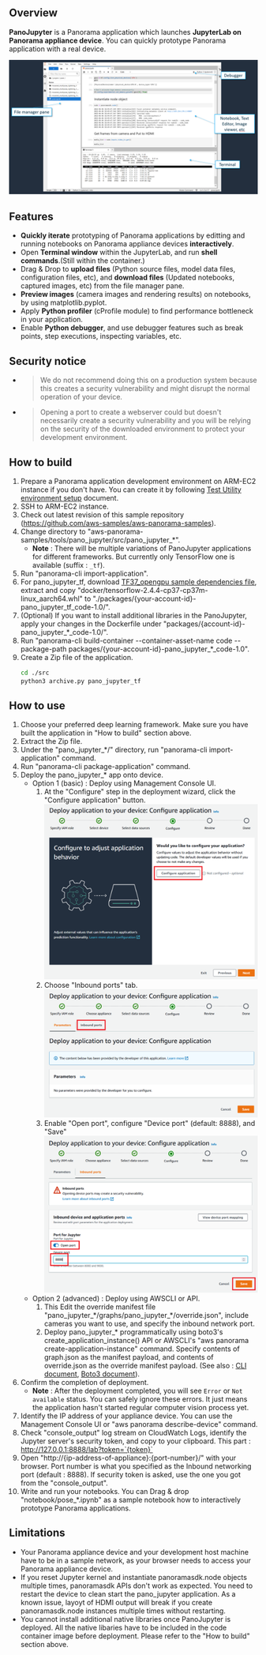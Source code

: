 ## Overview

**PanoJupyter** is a Panorama application which launches **JupyterLab on Panorama appliance device**. You can quickly prototype Panorama application with a real device.

![](images/screenshot.png)

## Features

* **Quickly iterate** prototyping of Panorama applications by editting and running notebooks on Panorama appliance devices **interactively**.
* Open **Terminal window** within the JupyterLab, and run **shell commands**.(Still within the container.)
* Drag & Drop to **upload files** (Python source files, model data files, configuration files, etc), and **download files** (Updated notebooks, captured images, etc) from the file manager pane.
* **Preview images** (camera images and rendering results) on notebooks, by using matplotlib.pyplot.
* Apply **Python profiler** (cProfile module) to find performance bottleneck in your application.
* Enable **Python debugger**, and use debugger features such as break points, step executions, inspecting variables, etc.


## Security notice

* > We do not recommend doing this on a production system because this creates a security vulnerability and might disrupt the normal operation of your device.
* > Opening a port to create a webserver could but doesn't necessarily create a security vulnerability and you will be relying on the security of the downloaded environment to protect your development environment.


## How to build

1. Prepare a Panorama application development environment on ARM-EC2 instance if you don't have. You can create it by following [Test Utility environment setup](https://github.com/aws-samples/aws-panorama-samples/blob/pano_jupyter/docs/EnvironmentSetup.md) document.
1. SSH to ARM-EC2 instance.
1. Check out latest revision of this sample repository (https://github.com/aws-samples/aws-panorama-samples).
1. Change directory to "aws-panorama-samples/tools/pano_jupyter/src/pano_jupyter_\*".
    * **Note** : There will be multiple variations of PanoJupyter applications for different frameworks. But currently only TensorFlow one is available (suffix : `_tf`).
1. Run "panorama-cli import-application".
1. For pano_jupyter_tf, download [TF37_opengpu sample dependencies file](https://panorama-starter-kit.s3.amazonaws.com/public/v2/opengpusamples/TF_Sample/dependencies.zip), extract and copy "docker/tensorflow-2.4.4-cp37-cp37m-linux_aarch64.whl" to "./packages/{your-account-id}-pano_jupyter_tf_code-1.0/".
1. (Optional) If you want to install additional libraries in the PanoJupyter, apply your changes in the Dockerfile under "packages/{account-id}-pano_jupyter_\*_code-1.0/".
1. Run "panorama-cli build-container --container-asset-name code --package-path packages/{your-account-id}-pano_jupyter_\*_code-1.0".
1. Create a Zip file of the application.
    ``` bash
    cd ./src
    python3 archive.py pano_jupyter_tf
    ```


## How to use

1. Choose your preferred deep learning framework. Make sure you have built the application in "How to build" section above.
1. Extract the Zip file.
1. Under the "pano_jupyter_\*/" directory, run "panorama-cli import-application" command.
1. Run "panorama-cli package-application" command.
1. Deploy the pano_jupyter_\* app onto device.
    * Option 1 (basic) : Deploy using Management Console UI.
        1. At the "Configure" step in the deployment wizard, click the "Configure application" button. ![](images/configure_inbound_port_1.png)
        1. Choose "Inbound ports" tab. ![](images/configure_inbound_port_2.png)
        1. Enable "Open port", configure "Device port" (default: 8888), and "Save" ![](images/configure_inbound_port_3.png)
    * Option 2 (advanced) : Deploy using AWSCLI or API. 
        1. This Edit the override manifest file "pano_jupyter_\*/graphs/pano_jupyter_\*/override.json", include cameras you want to use, and specify the inbound network port.
        1. Deploy pano_jupyter_\* programmatically using boto3's create_application_instance() API or AWSCLI's "aws panorama create-application-instance" command. Specify contents of graph.json as the manifest payload, and contents of override.json as the override manifest payload. (See also : [CLI document](https://docs.aws.amazon.com/cli/latest/reference/panorama/create-application-instance.html), [Boto3 document](https://boto3.amazonaws.com/v1/documentation/api/latest/reference/services/panorama.html#Panorama.Client.create_application_instance)).
1. Confirm the completion of deployment.
    * **Note** : After the deployment completed, you will see `Error` or `Not available` status. You can safely ignore these errors. It just means the application hasn't started regular computer vision process yet.
1. Identify the IP address of your appliance device. You can use the Management Console UI or "aws panorama describe-device" command.
1. Check "console_output" log stream on CloudWatch Logs, identify the Jupyter server's security token, and copy to your clipboard. This part : http://127.0.0.1:8888/lab?token=`{token}`
1. Open "http://{ip-address-of-appliance}:{port-number}/" with your browser. Port number is what you specified as the Inbound networking port (default : 8888). If security token is asked, use the one you got from the "console_output".
1. Write and run your notebooks. You can Drag & drop "notebook/pose_\*.ipynb" as a sample notebook how to interactively prototype Panorama applications.


## Limitations

* Your Panorama appliance device and your development host machine have to be in a sample network, as your browser needs to access your Panorama appliance device.
* If you reset Jupyter kernel and instantiate panoramasdk.node objects multiple times, panoramasdk APIs don't work as expected. You need to restart the device to clean start the pano_jupyter application. As a known issue, layoyt of HDMI output will break if you create panoramasdk.node instances multiple times without restarting.
* You cannot install additional native libraries once PanoJupyter is deployed. All the native libaries have to be included in the code container image before deployment. Please refer to the "How to build" section above.
